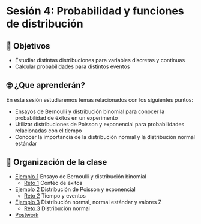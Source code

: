 # Sesión 4: Probabilidad y funciones de distribución

## :dart: Objetivos

- Estudiar distintas distribuciones para variables discretas y continuas
- Calcular probabilidades para distintos eventos

## 🤓 ¿Que aprenderán? 

En esta sesión estudiaremos temas relacionados con los siguientes puntos:

- Ensayos de Bernoulli y distribución binomial para conocer la probabilidad de éxitos en un experimento
- Utilizar distribuciones de Poisson y exponencial para probabilidades relacionadas con el tiempo
- Conocer la importancia de la distribución normal y la distribución normal estándar

## 📂 Organización de la clase

- [Ejemplo 1](https://github.com/beduExpert/Programacion-R-Santander-2022/tree/main/Sesion-04/Ejemplo-01) Ensayo de Bernoulli y distribución binomial
   - [Reto 1](https://github.com/beduExpert/Programacion-R-Santander-2022/tree/main/Sesion-04/Reto-01) Contéo de éxitos
- [Ejemplo 2](https://github.com/beduExpert/Programacion-R-Santander-2022/tree/main/Sesion-04/Ejemplo-02) Distribución de Poisson y exponencial
   - [Reto 2](https://github.com/beduExpert/Programacion-R-Santander-2022/tree/main/Sesion-04/Reto-02) Tiempo y eventos
- [Ejemplo 3](https://github.com/beduExpert/Programacion-R-Santander-2022/tree/main/Sesion-04/Ejemplo-03) Distribución normal, normal estándar y valores Z
   - [Reto 3](https://github.com/beduExpert/Programacion-R-Santander-2022/tree/main/Sesion-04/Reto-03) Distribución normal
- [Postwork](https://github.com/beduExpert/Programacion-R-Santander-2022/tree/main/Sesion-04/Postwork)

